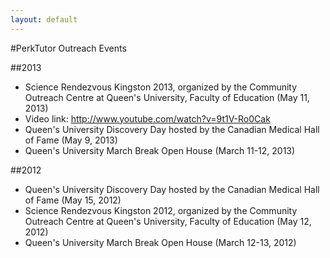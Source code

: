 ```yaml
---
layout: default
---
```

#PerkTutor Outreach Events

##2013

*   Science Rendezvous Kingston 2013, organized by the Community Outreach Centre at Queen's University, Faculty of Education (May 11, 2013)
   *   Video link: http://www.youtube.com/watch?v=9t1V-Ro0Cak
*   Queen's University Discovery Day hosted by the Canadian Medical Hall of Fame (May 9, 2013)
*   Queen's University March Break Open House (March 11-12, 2013)

##2012

*   Queen's University Discovery Day hosted by the Canadian Medical Hall of Fame (May 15, 2012)
*   Science Rendezvous Kingston 2012, organized by the Community Outreach Centre at Queen's University, Faculty of Education (May 12, 2012)
*   Queen's University March Break Open House (March 12-13, 2012)
